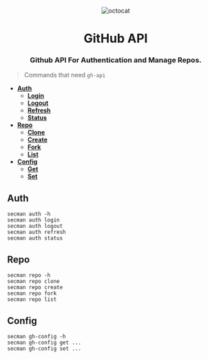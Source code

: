 <p align="center">
  <img alt="octocat" src="https://github.githubassets.com/images/icons/emoji/octocat.png" />
  <h1 align="center">GitHub API</h1>
  <h3 align="center">Github API For Authentication and Manage Repos.</h3>
</p>

> Commands that need `gh-api`

* [**Auth**](https://docs.secman.dev/guides/auth)
  - [**Login**](https://docs.secman.dev/guides/auth/login)
  - [**Logout**](https://docs.secman.dev/guides/auth/logout)
  - [**Refresh**](https://docs.secman.dev/guides/auth/refresh)
  - [**Status**](https://docs.secman.dev/guides/auth/status)
* [**Repo**](https://docs.secman.dev/guides/repo)
  - [**Clone**](https://docs.secman.dev/guides/repo/clone)
  - [**Create**](https://docs.secman.dev/guides/repo/create)
  - [**Fork**](https://docs.secman.dev/guides/repo/fork)
  - [**List**](https://docs.secman.dev/guides/repo/list)
* [**Config**](https://docs.secman.dev/guides/config)
  - [**Get**](https://docs.secman.dev/guides/config/get)
  - [**Set**](https://docs.secman.dev/guides/config/set)

## Auth

```
secman auth -h
secman auth login
secman auth logout
secman auth refresh
secman auth status
```

## Repo

```
secman repo -h
secman repo clone
secman repo create
secman repo fork
secman repo list
```

## Config

```
secman gh-config -h
secman gh-config get ...
secman gh-config set ...
```
